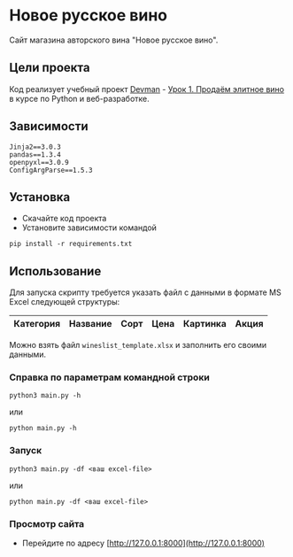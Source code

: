# Новое русское вино
Сайт магазина авторского вина "Новое русское вино".

## Цели проекта
Код реализует учебный проект [Devman](https://dvmn.org) - 
[Урок 1. Продаём элитное вино](https://dvmn.org/modules/website-layout-for-pydev/lesson/wine-shop)
в курсе по Python и веб-разработке.

## Зависимости
```
Jinja2==3.0.3
pandas==1.3.4
openpyxl==3.0.9
ConfigArgParse==1.5.3
```

## Установка
- Скачайте код проекта
- Установите зависимости командой
```
pip install -r requirements.txt
```

## Использование
Для запуска скрипту требуется указать файл с данными в формате MS Excel 
следующей структуры:

| Категория | Название | Сорт | Цена | Картинка | Акция |
| --- | --- | --- | --- | --- | --- | 

Можно взять файл `wineslist_template.xlsx` и заполнить его своими данными.

### Справка по параметрам командной строки 
```
python3 main.py -h
```
или
```
python main.py -h
```

### Запуск 
```
python3 main.py -df <ваш excel-file>
```
или
```
python main.py -df <ваш excel-file>
```

### Просмотр сайта
- Перейдите по адресу [http://127.0.0.1:8000](http://127.0.0.1:8000)
